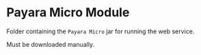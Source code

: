 # Payara Micro Module

Folder containing the `Payara Micro` jar for running the web service.

Must be downloaded manually.
